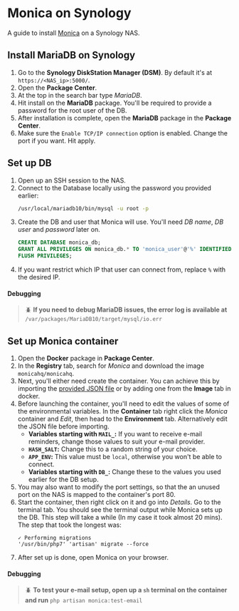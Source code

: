 # Monica on Synology

A guide to install [Monica](https://github.com/monicahq/monica) on a Synology NAS.

## Install MariaDB on Synology

1. Go to the **Synology DiskStation Manager (DSM)**. By default it's at `https://<NAS_ip>:5000/`.
1. Open the **Package Center**.
1. At the top in the search bar type *MariaDB*.
1. Hit install on the **MariaDB** package. You'll be required to provide a password for the root user of the DB.
1. After installation is complete, open the **MariaDB** package in the **Package Center**.
1. Make sure the `Enable TCP/IP connection` option is enabled. Change the port if you want. Hit apply.

## Set up DB

1. Open up an SSH session to the NAS.
1. Connect to the Database locally using the password you provided earlier:
    ```sh
    /usr/local/mariadb10/bin/mysql -u root -p
    ```
1. Create the DB and user that Monica will use. You'll need *DB name*, *DB user* and *password* later on.
    ```sql
    CREATE DATABASE monica_db;
    GRANT ALL PRIVILEGES ON monica_db.* TO 'monica_user'@'%' IDENTIFIED BY 'newpassword';
    FLUSH PRIVILEGES;
    ```
1. If you want restrict which IP that user can connect from, replace `%` with the desired IP.

#### Debugging
> :beetle: **If you need to debug MariaDB issues, the error log is available at** `/var/packages/MariaDB10/target/mysql/io.err`

## Set up Monica container

1. Open the **Docker** package in **Package Center**.
1. In the **Registry** tab, search for *Monica* and download the image `monicahq/monicahq`.
1. Next, you'll either need create the container. You can achieve this by importing the [provided JSON file](files/monica.json) or by adding one from the **Image** tab in docker.
1. Before launching the container, you'll need to edit the values of some of the environmental variables. In the **Container** tab right click the *Monica* container and *Edit*, then head to the **Environment** tab. Alternatively edit the JSON file before importing.
   * **Variables starting with `MAIL_`:** If you want to receive e-mail reminders, change those values to suit your e-mail provider.
   * **`HASH_SALT`:** Change this to a random string of your choice.
   * **`APP_ENV`:** This value must be `local`, otherwise you won't be able to connect.
   * **Variables starting with `DB_`:** Change these to the values you used earlier for the DB setup.
1. You may also want to modify the port settings, so that the an unused port on the NAS is mapped to the container's port 80.
1. Start the container, then right click on it and go into *Details*. Go to the terminal tab. You should see the terminal output while Monica sets up the DB. This step will take a while (In my case it took almost 20 mins). The step that took the longest was:
   ```
   ✓ Performing migrations                                                        
   '/usr/bin/php7' 'artisan' migrate --force
   ```
1. After set up is done, open Monica on your browser.

#### Debugging
> :beetle: **To test your e-mail setup, open up a `sh` terminal on the container and run** `php artisan monica:test-email`
